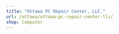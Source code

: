 ```yaml
---
title: "Ottawa PC Repair Center, LLC."
url: /ottawa/ottawa-pc-repair-center-llc/
shop: Computer
---
```

